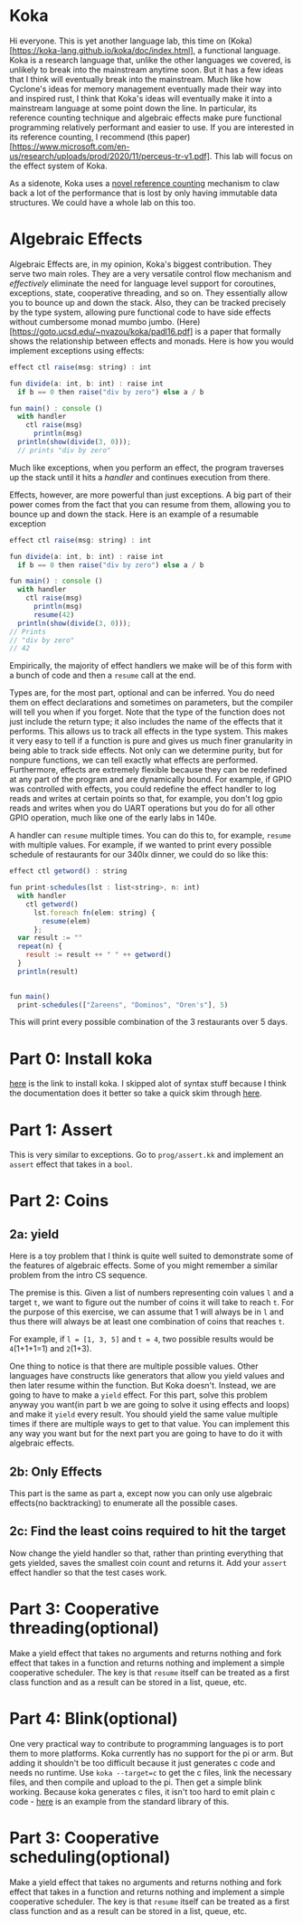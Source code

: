 # Koka
Hi everyone. This is yet another language lab, this time on (Koka)[https://koka-lang.github.io/koka/doc/index.html], a functional language. Koka is a research language that, unlike the other languages we covered, is unlikely to break into the mainstream anytime soon. But it has a few ideas that I think will eventually break into the mainstream. Much like how Cyclone's ideas for memory management eventually made their way into and inspired rust, I think that Koka's ideas will eventually make it into a mainstream language at some point down the line. In particular, its reference counting technique and algebraic effects make pure functional programming relatively performant and easier to use. If you are interested in its reference counting, I recommend (this paper)[https://www.microsoft.com/en-us/research/uploads/prod/2020/11/perceus-tr-v1.pdf]. This lab will focus on the effect system of Koka.

As a sidenote, Koka uses a [novel reference counting](https://dl.acm.org/doi/pdf/10.1145/3453483.3454032) mechanism to claw back a lot of the performance that is lost by only having immutable data structures. We could have a whole lab on this too.

# Algebraic Effects
Algebraic Effects are, in my opinion, Koka's biggest contribution. They serve two main roles. They are a very versatile control flow mechanism and *effectively* eliminate the need for language level support for coroutines, exceptions, state, cooperative threading, and so on. They essentially allow you to bounce up and down the stack. Also, they can be tracked precisely by the type system, allowing pure functional code to have side effects without cumbersome monad mumbo jumbo. (Here)[https://goto.ucsd.edu/~nvazou/koka/padl16.pdf] is a paper that formally shows the relationship between effects and monads. Here is how you would implement exceptions using effects:

``` js
effect ctl raise(msg: string) : int

fun divide(a: int, b: int) : raise int
  if b == 0 then raise("div by zero") else a / b

fun main() : console ()
  with handler
    ctl raise(msg)
      println(msg)
  println(show(divide(3, 0)));
  // prints "div by zero"
```

Much like exceptions, when you perform an effect, the program traverses up the stack until it hits a *handler* and continues execution from there. 

Effects, however, are more powerful than just exceptions. A big part of their power comes from the fact that you can resume from them, allowing you to bounce up and down the stack. Here is an example of a resumable exception

```js
effect ctl raise(msg: string) : int

fun divide(a: int, b: int) : raise int
  if b == 0 then raise("div by zero") else a / b

fun main() : console ()
  with handler
    ctl raise(msg)
      println(msg)
      resume(42)
  println(show(divide(3, 0)));
// Prints 
// "div by zero"
// 42
```

Empirically, the majority of effect handlers we make will be of this form with a bunch of code and then a `resume` call at the end.

Types are, for the most part, optional and can be inferred. You do need them on effect declarations and sometimes on parameters, but the compiler will tell you when if you forget. Note that the type of the function does not just include the return type; it also includes the name of the effects that it performs. This allows us to track all effects in the type system. This makes it very easy to tell if a function is pure and gives us much finer granularity in being able to track side effects. Not only can we determine purity, but for nonpure functions, we can tell exactly what effects are performed. Furthermore, effects are extremely flexible because they can be redefined at any part of the program and are dynamically bound. For example, if GPIO was controlled with effects, you could redefine the effect handler to log reads and writes at certain points so that, for example, you don't log gpio reads and writes when you do UART operations but you do for all other GPIO operation, much like one of the early labs in 140e.

A handler can `resume` multiple times. You can do this to, for example, `resume` with multiple values. For example, if we wanted to print every possible schedule of restaurants for our 340lx dinner, we could do so like this:
```js
effect ctl getword() : string

fun print-schedules(lst : list<string>, n: int)
  with handler
    ctl getword()
      lst.foreach fn(elem: string) {
        resume(elem)
      };
  var result := ""
  repeat(n) {
    result := result ++ " " ++ getword()
  }
  println(result)

      
fun main()
  print-schedules(["Zareens", "Dominos", "Oren's"], 5)
```

This will print every possible combination of the 3 restaurants over 5 days.



# Part 0: Install koka
[here](https://koka-lang.github.io/koka/doc/index.html#install) is the link to install koka. I skipped alot of syntax stuff because I think the documentation does it better so take a quick skim through [here](https://koka-lang.github.io/koka/doc/book.html).

# Part 1: Assert
This is very similar to exceptions. Go to `prog/assert.kk` and implement an `assert` effect that takes in a `bool`. 

# Part 2: Coins

## 2a: yield
Here is a toy problem that I think is quite well suited to demonstrate some of the features of algebraic effects. Some of you might remember a similar problem from the intro CS sequence.

The premise is this. Given a list of numbers representing coin values `l` and a target `t`, we want to figure out the number of coins it will take to reach `t`. For the purpose of this exercise, we can assume that 1 will always be in `l` and thus there will always be at least one combination of coins that reaches `t`.

For example, if `l = [1, 3, 5]` and `t = 4`, two possible results would be `4`(1+1+1=1) and `2`(1+3).

One thing to notice is that there are multiple possible values. Other languages have constructs like generators that allow you yield values and then later resume within the function. But Koka doesn't. Instead, we are going to have to make a `yield` effect. For this part, solve this problem anyway you want(in part b we are going to solve it using effects and loops) and make it `yield` every result. You should yield the same value multiple times if there are multiple ways to get to that value. You can implement this any way you want but for the next part you are going to have to do it with algebraic effects. 

## 2b: Only Effects
This part is the same as part a, except now you can only use algebraic effects(no backtracking) to enumerate all the possible cases.

## 2c: Find the least coins required to hit the target
Now change the yield handler so that, rather than printing everything that gets yielded, saves the smallest coin count and returns it. Add your `assert` effect handler so that the test cases work.

# Part 3: Cooperative threading(optional)
Make a yield effect that takes no arguments and returns nothing and fork effect that takes in a function and returns nothing and implement a simple cooperative scheduler. The key is that `resume` itself can be treated as a first class function and as a result can be stored in a list, queue, etc.

# Part 4: Blink(optional)

One very practical way to contribute to programming languages is to port them to more platforms. Koka currently has no support for the pi or arm. But adding it shouldn't be too difficult because it just generates c code and needs no runtime. Use `koka --target=c` to get the c files, link the necessary files, and then compile and upload to the pi. Then get a simple blink working. Because koka generates c files, it isn't too hard to emit plain c code - [here](https://github.com/koka-lang/koka/blob/master/lib/std/text/regex.kk) is an example from the standard library of this.

# Part 3: Cooperative scheduling(optional)
Make a yield effect that takes no arguments and returns nothing and fork effect that takes in a function and returns nothing and implement a simple cooperative scheduler. The key is that `resume` itself can be treated as a first class function and as a result can be stored in a list, queue, etc.
